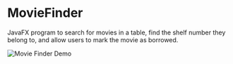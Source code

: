 # MovieFinder
JavaFX program to search for movies in a table, find the shelf number they belong to, and allow users to mark the movie as borrowed.


![Movie Finder Demo](demo.gif)
